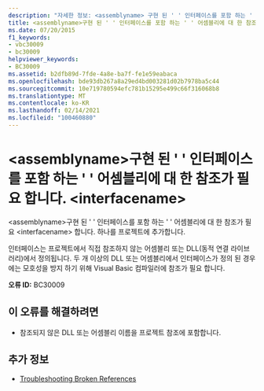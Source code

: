 ```yaml
---
description: "자세한 정보: <assemblyname> 구현 된 ' ' 인터페이스를 포함 하는 ' ' 어셈블리에 대 한 참조가 필요 합니다. <interfacename>"
title: <assemblyname>구현 된 ' ' 인터페이스를 포함 하는 ' ' 어셈블리에 대 한 참조가 필요 합니다. <interfacename>
ms.date: 07/20/2015
f1_keywords:
- vbc30009
- bc30009
helpviewer_keywords:
- BC30009
ms.assetid: b2dfb89d-7fde-4a8e-ba7f-fe1e59eabaca
ms.openlocfilehash: bde93db267a8a29ed4bd003281d02b7978ba5c44
ms.sourcegitcommit: 10e719780594efc781b15295e499c66f316068b8
ms.translationtype: MT
ms.contentlocale: ko-KR
ms.lasthandoff: 02/14/2021
ms.locfileid: "100460880"
---
```

# <a name="reference-required-to-assembly-assemblyname-containing-the-implemented-interface-interfacename"></a>\<assemblyname>구현 된 ' ' 인터페이스를 포함 하는 ' ' 어셈블리에 대 한 참조가 필요 합니다. \<interfacename>

\<assemblyname>구현 된 ' ' 인터페이스를 포함 하는 ' ' 어셈블리에 대 한 참조가 필요 \<interfacename> 합니다. 하나를 프로젝트에 추가합니다.  
  
 인터페이스는 프로젝트에서 직접 참조하지 않는 어셈블리 또는 DLL(동적 연결 라이브러리)에서 정의됩니다. 두 개 이상의 DLL 또는 어셈블리에서 인터페이스가 정의 된 경우에는 모호성을 방지 하기 위해 Visual Basic 컴파일러에 참조가 필요 합니다.  
  
 **오류 ID:** BC30009  
  
## <a name="to-correct-this-error"></a>이 오류를 해결하려면  
  
- 참조되지 않은 DLL 또는 어셈블리 이름을 프로젝트 참조에 포함합니다.  
  
## <a name="see-also"></a>추가 정보

- [Troubleshooting Broken References](/visualstudio/ide/troubleshooting-broken-references)
